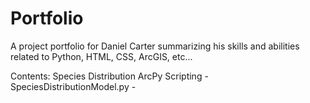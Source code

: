 # Portfolio
A project portfolio for Daniel Carter summarizing his skills and abilities related to Python, HTML, CSS, ArcGIS, etc...

Contents:
  Species Distribution ArcPy Scripting
    - SpeciesDistributionModel.py
    - 
